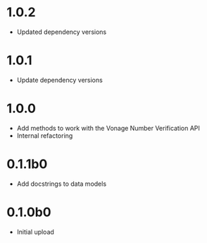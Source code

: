 # 1.0.2
- Updated dependency versions

# 1.0.1
- Update dependency versions

# 1.0.0
- Add methods to work with the Vonage Number Verification API
- Internal refactoring

# 0.1.1b0
- Add docstrings to data models

# 0.1.0b0
- Initial upload